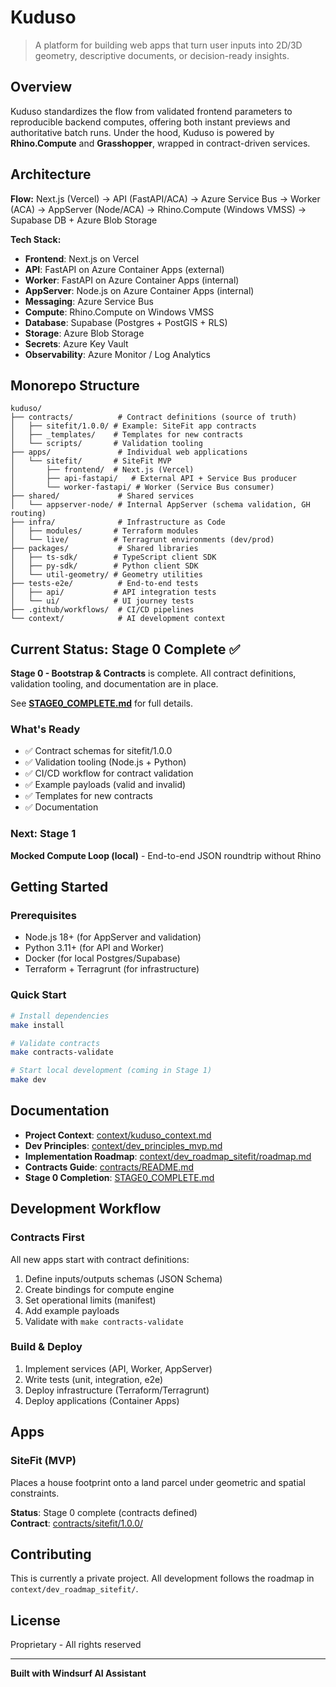# Kuduso

> A platform for building web apps that turn user inputs into 2D/3D geometry, descriptive documents, or decision-ready insights.

## Overview

Kuduso standardizes the flow from validated frontend parameters to reproducible backend computes, offering both instant previews and authoritative batch runs. Under the hood, Kuduso is powered by **Rhino.Compute** and **Grasshopper**, wrapped in contract-driven services.

## Architecture

**Flow:** Next.js (Vercel) → API (FastAPI/ACA) → Azure Service Bus → Worker (ACA) → AppServer (Node/ACA) → Rhino.Compute (Windows VMSS) → Supabase DB + Azure Blob Storage

**Tech Stack:**
- **Frontend**: Next.js on Vercel
- **API**: FastAPI on Azure Container Apps (external)
- **Worker**: FastAPI on Azure Container Apps (internal)
- **AppServer**: Node.js on Azure Container Apps (internal)
- **Messaging**: Azure Service Bus
- **Compute**: Rhino.Compute on Windows VMSS
- **Database**: Supabase (Postgres + PostGIS + RLS)
- **Storage**: Azure Blob Storage
- **Secrets**: Azure Key Vault
- **Observability**: Azure Monitor / Log Analytics

## Monorepo Structure

```
kuduso/
├── contracts/          # Contract definitions (source of truth)
│   ├── sitefit/1.0.0/ # Example: SiteFit app contracts
│   ├── _templates/    # Templates for new contracts
│   └── scripts/       # Validation tooling
├── apps/               # Individual web applications
│   └── sitefit/       # SiteFit MVP
│       ├── frontend/  # Next.js (Vercel)
│       ├── api-fastapi/   # External API + Service Bus producer
│       └── worker-fastapi/ # Worker (Service Bus consumer)
├── shared/             # Shared services
│   └── appserver-node/ # Internal AppServer (schema validation, GH routing)
├── infra/              # Infrastructure as Code
│   ├── modules/       # Terraform modules
│   └── live/          # Terragrunt environments (dev/prod)
├── packages/           # Shared libraries
│   ├── ts-sdk/        # TypeScript client SDK
│   ├── py-sdk/        # Python client SDK
│   └── util-geometry/ # Geometry utilities
├── tests-e2e/          # End-to-end tests
│   ├── api/           # API integration tests
│   └── ui/            # UI journey tests
├── .github/workflows/  # CI/CD pipelines
└── context/            # AI development context
```

## Current Status: Stage 0 Complete ✅

**Stage 0 - Bootstrap & Contracts** is complete. All contract definitions, validation tooling, and documentation are in place.

See **[STAGE0_COMPLETE.md](./STAGE0_COMPLETE.md)** for full details.

### What's Ready
- ✅ Contract schemas for sitefit/1.0.0
- ✅ Validation tooling (Node.js + Python)
- ✅ CI/CD workflow for contract validation
- ✅ Example payloads (valid and invalid)
- ✅ Templates for new contracts
- ✅ Documentation

### Next: Stage 1
**Mocked Compute Loop (local)** - End-to-end JSON roundtrip without Rhino

## Getting Started

### Prerequisites
- Node.js 18+ (for AppServer and validation)
- Python 3.11+ (for API and Worker)
- Docker (for local Postgres/Supabase)
- Terraform + Terragrunt (for infrastructure)

### Quick Start

```bash
# Install dependencies
make install

# Validate contracts
make contracts-validate

# Start local development (coming in Stage 1)
make dev
```

## Documentation

- **Project Context**: [context/kuduso_context.md](./context/kuduso_context.md)
- **Dev Principles**: [context/dev_principles_mvp.md](./context/dev_principles_mvp.md)
- **Implementation Roadmap**: [context/dev_roadmap_sitefit/roadmap.md](./context/dev_roadmap_sitefit/roadmap.md)
- **Contracts Guide**: [contracts/README.md](./contracts/README.md)
- **Stage 0 Completion**: [STAGE0_COMPLETE.md](./STAGE0_COMPLETE.md)

## Development Workflow

### Contracts First
All new apps start with contract definitions:
1. Define inputs/outputs schemas (JSON Schema)
2. Create bindings for compute engine
3. Set operational limits (manifest)
4. Add example payloads
5. Validate with `make contracts-validate`

### Build & Deploy
1. Implement services (API, Worker, AppServer)
2. Write tests (unit, integration, e2e)
3. Deploy infrastructure (Terraform/Terragrunt)
4. Deploy applications (Container Apps)

## Apps

### SiteFit (MVP)
Places a house footprint onto a land parcel under geometric and spatial constraints.

**Status**: Stage 0 complete (contracts defined)  
**Contract**: [contracts/sitefit/1.0.0/](./contracts/sitefit/1.0.0/)

## Contributing

This is currently a private project. All development follows the roadmap in `context/dev_roadmap_sitefit/`.

## License

Proprietary - All rights reserved

---

**Built with Windsurf AI Assistant**
